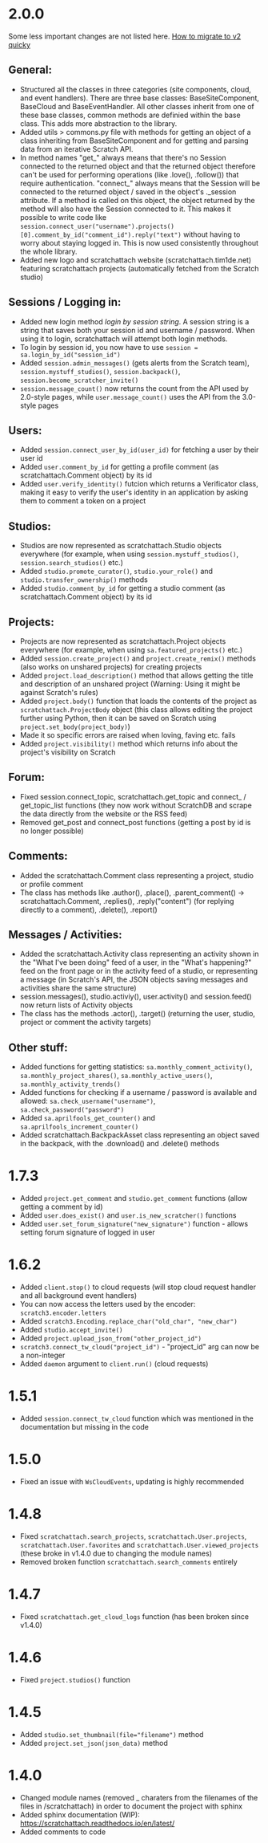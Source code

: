 # 2.0.0

Some less important changes are not listed here. [How to migrate to v2 quicky](https://github.com/TimMcCool/scratchattach/wiki/Migrating-to-v2)

## General:

- Structured all the classes in three categories (site components, cloud, and event handlers). There are three base classes: BaseSiteComponent, BaseCloud and BaseEventHandler. All other classes inherit from one of these base classes, common methods are definied within the base class. This adds more abstraction to the library.
- Added utils > commons.py file with methods for getting an object of a class inheriting from BaseSiteComponent and for getting and parsing data from an iterative Scratch API.
- In method names "get_" always means that there's no Session connected to the returned object and that the returned object therefore can't be used for performing operations (like .love(), .follow()) that require authentication.
"connect_" always means that the Session will be connected to the returned object / saved in the object's ._session attribute. If a method is called on this object, the object returned by the method will also have the Session connected to it. This makes it possible to write code like `session.connect_user("username").projects()[0].comment_by_id("comment_id").reply("text")` without having to worry about staying logged in.
This is now used consistently throughout the whole library.
- Added new logo and scratchattach website (scratchattach.tim1de.net) featuring scratchattach projects (automatically fetched from the Scratch studio)

## Sessions / Logging in:

- Added new login method *login by session string*. A session string is a string that saves both your session id and username / password. When using it to login, scratchattach will attempt both login methods.
- To login by session id, you now have to use `session = sa.login_by_id("session_id")`
- Added `session.admin_messages()` (gets alerts from the Scratch team), `session.mystuff_studios()`, `session.backpack()`, `session.become_scratcher_invite()`
- `session.message_count()` now returns the count from the API used by 2.0-style pages, while `user.message_count()` uses the API from the 3.0-style pages

## Users:

- Added `session.connect_user_by_id(user_id)` for fetching a user by their user id
- Added `user.comment_by_id` for getting a profile comment (as scratchattach.Comment object) by its id
- Added `user.verify_identity()` futcion which returns a Verificator class, making it easy to verify the user's identity in an application by asking them to comment a token on a project

## Studios:

- Studios are now represented as scratchattach.Studio objects everywhere (for example, when using `session.mystuff_studios()`, `session.search_studios()` etc.)
- Added `studio.promote_curator()`, `studio.your_role()` and `studio.transfer_ownership()` methods
- Added `studio.comment_by_id` for getting a studio comment (as scratchattach.Comment object) by its id

## Projects: 

- Projects are now represented as scratchattach.Project objects everywhere (for example, when using `sa.featured_projects()` etc.)
- Added `session.create_project()` and `project.create_remix()` methods (also works on unshared projects) for creating projects
- Added `project.load_description()` method that allows getting the title and description of an unshared project (Warning: Using it might be against Scratch's rules)
- Added `project.body()` function that loads the contents of the project as `scratchattach.ProjectBody` object (this class allows editing the project further using Python, then it can be saved on Scratch using `project.set_body(project_body)`)
- Made it so specific errors are raised when loving, faving etc. fails
- Added `project.visibility()` method which returns info about the project's visibility on Scratch

## Forum:

- Fixed session.connect_topic, scratchattach.get_topic and connect_ / get_topic_list functions (they now work without ScratchDB and scrape the data directly from the website or the RSS feed)
- Removed get_post and connect_post functions (getting a post by id is no longer possible)

## Comments:

- Added the scratchattach.Comment class representing a project, studio or profile comment
- The class has methods like .author(), .place(), .parent_comment() -> scratchattach.Comment, .replies(), .reply("content") (for replying directly to a comment), .delete(), .report()

## Messages / Activities:

- Added the scratchattach.Activity class representing an activity shown in the "What I've been doing" feed of a user, in the "What's happening?" feed on the front page or in the activity feed of a studio, or representing a message (in Scratch's API, the JSON objects saving messages and activities share the same structure)
- session.messages(), studio.activiy(), user.activity() and session.feed() now return lists of Activity objects
- The class has the methods .actor(), .target() (returning the user, studio, project or comment the activity targets)

## Other stuff:

- Added functions for getting statistics: `sa.monthly_comment_activity()`, `sa.monthly_project_shares()`, `sa.monthly_active_users()`, `sa.monthly_activity_trends()`
- Added functions for checking if a username / password is available and allowed: `sa.check_username("username")`, `sa.check_password("password")`
- Added `sa.aprilfools_get_counter()` and `sa.aprilfools_increment_counter()`
- Added scratchattach.BackpackAsset class representing an object saved in the backpack, with the .download() and .delete() methods

# 1.7.3

- Added `project.get_comment` and `studio.get_comment` functions (allow getting a comment by id)
- Added `user.does_exist()` and `user.is_new_scratcher()` functions
- Added `user.set_forum_signature("new_signature")` function - allows setting forum signature of logged in user

# 1.6.2

- Added `client.stop()` to cloud requests (will stop cloud request handler and all background event handlers)
- You can now access the letters used by the encoder: `scratch3.encoder.letters`
- Added `scratch3.Encoding.replace_char("old_char", "new_char")`
- Added `studio.accept_invite()`
- Added `project.upload_json_from("other_project_id")`
- `scratch3.connect_tw_cloud("project_id")` - "project_id" arg can now be a non-integer
- Added `daemon` argument to `client.run()` (cloud requests)

# 1.5.1

- Added `session.connect_tw_cloud` function which was mentioned in the documentation but missing in the code

# 1.5.0

- Fixed an issue with `WsCloudEvents`, updating is highly recommended

# 1.4.8

- Fixed `scratchattach.search_projects`, `scratchattach.User.projects`, `scratchattach.User.favorites` and `scratchattach.User.viewed_projects` (these broke in v1.4.0 due to changing the module names)
- Removed broken function `scratchattach.search_comments` entirely

# 1.4.7

- Fixed `scratchattach.get_cloud_logs` function (has been broken since v1.4.0)

# 1.4.6

- Fixed `project.studios()` function

# 1.4.5

- Added `studio.set_thumbnail(file="filename")` method
- Added `project.set_json(json_data)` method

# 1.4.0

- Changed module names (removed _ charaters from the filenames of the files in /scratchattach) in order to document the project with sphinx
- Added sphinx documentation (WIP): https://scratchattach.readthedocs.io/en/latest/
- Added comments to code
